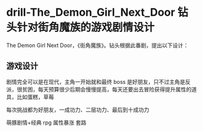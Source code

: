 # drill-The_Demon_Girl_Next_Door 钻头针对街角魔族的游戏剧情设计

The Demon Girl Next Door，《街角魔族》。钻头根据此番剧，提出以下设计：

## 游戏设计

剧情完全可以是在现代，主角一开始就和最终 boss 是好朋友，只不过主角是反派，很贫困，每天预算很少后期会慢慢提高，每天还要出去冒险获得提升属性的道具，比如蛋糕，草莓

每次挑战都为好朋友，一成功力、二层功力、最后到十成功力

萌豚剧情+经典 rpg 属性暴涨 套路
